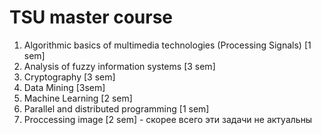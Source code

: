 # TSU master course
1. Algorithmic basics of multimedia technologies (Processing Signals) [1 sem]
2. Analysis of fuzzy information systems [3 sem]
3. Cryptography [3 sem]
4. Data Mining [3sem]
5. Machine Learning [2 sem]
6. Parallel and distributed programming [1 sem]
7. Proccessing image [2 sem] - скорее всего эти задачи не актуальны
